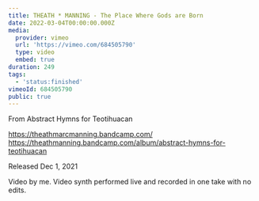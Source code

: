 ```yaml
---
title: THEATH * MANNING - The Place Where Gods are Born
date: 2022-03-04T00:00:00.000Z
media:
  provider: vimeo
  url: 'https://vimeo.com/684505790'
  type: video
  embed: true
duration: 249
tags:
  - 'status:finished'
vimeoId: 684505790
public: true
---
```

From Abstract Hymns for Teotihuacan

https://theathmarcmanning.bandcamp.com/
https://theathmanning.bandcamp.com/album/abstract-hymns-for-teotihuacan

Released Dec 1, 2021

Video by me. Video synth performed live and recorded in one take with no edits.

<!-- Vimeo video: THEATH * MANNING - The Place Where Gods are Born -->
<!-- Duration: 4:09 -->
<!-- Created: 2022-03-04 -->

<ClientOnly>
  <WorkbookViewer />
</ClientOnly>

<script setup>
import WorkbookViewer from "../../.vitepress/theme/components/workbook/WorkbookViewer.vue";
</script>
